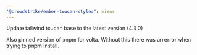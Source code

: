 ```yaml
---
"@crowdstrike/ember-toucan-styles": minor
---
```


Update tailwind toucan base to the latest version (4.3.0)

Also pinned version of pnpm for volta. Without this there was an error when trying to pnpm install.
